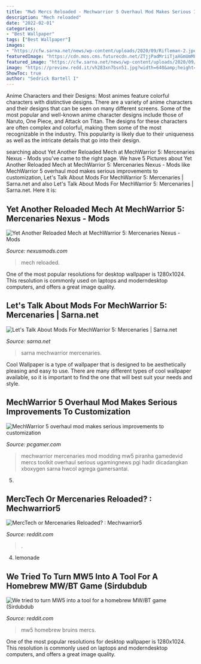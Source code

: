 ```yaml
---
title: "Mw5 Mercs Reloaded - Mechwarrior 5 Overhaul Mod Makes Serious Improvements To Customization"
description: "Mech reloaded"
date: "2022-02-01"
categories:
- "Best Wallpaper"
tags: ["Best Wallpaper"]
images:
- "https://cfw.sarna.net/news/wp-content/uploads/2020/09/Rifleman-2.jpeg"
featuredImage: "https://cdn.mos.cms.futurecdn.net/ZTjjPadMriiTjaXGmUmML4.jpeg"
featured_image: "https://cfw.sarna.net/news/wp-content/uploads/2020/09/Rifleman-2.jpeg"
image: "https://preview.redd.it/vh283xn7bsn51.jpg?width=640&amp;height=360&amp;crop=smart&amp;auto=webp&amp;s=c298a8c101282fada1fa9c337033d798196b7d77"
ShowToc: true
author: "Sedrick Bartell I"
---
```



Anime Characters and their Designs: Most animes feature colorful characters with distinctive designs.
There are a variety of anime characters and their designs that can be seen on many different screens. Some of the most popular and well-known anime character designs include those of Naruto, One Piece, and Attack on Titan. The designs for these characters are often complex and colorful, making them some of the most recognizable in the industry. This popularity is likely due to their uniqueness as well as the intricate details that go into their design.

	

		
searching about Yet Another Reloaded Mech at MechWarrior 5: Mercenaries Nexus - Mods you've came to the right page. We have 5 Pictures about Yet Another Reloaded Mech at MechWarrior 5: Mercenaries Nexus - Mods like MechWarrior 5 overhaul mod makes serious improvements to customization, Let&#039;s Talk About Mods For MechWarrior 5: Mercenaries | Sarna.net and also Let&#039;s Talk About Mods For MechWarrior 5: Mercenaries | Sarna.net. Here it is:
		
    
## Yet Another Reloaded Mech At MechWarrior 5: Mercenaries Nexus - Mods

<img loading=lazy src="https://staticdelivery.nexusmods.com/mods/3099/images/thumbnails/223/223-1596885384-240969645.jpeg" onerror="this.onerror=null;this.src='https://tse3.mm.bing.net/th?id=OIP.t5lGozzoWKskuGmoEKU_fwAAAA&amp;pid=15.1';" alt="Yet Another Reloaded Mech at MechWarrior 5: Mercenaries Nexus - Mods">

_Source: nexusmods.com_

>mech reloaded. 

	

One of the most popular resolutions for desktop wallpaper is 1280x1024. This resolution is commonly used on laptops and moderndesktop computers, and offers a great image quality.

    
## Let&#039;s Talk About Mods For MechWarrior 5: Mercenaries | Sarna.net

<img loading=lazy src="https://cfw.sarna.net/news/wp-content/uploads/2020/09/Rifleman-2.jpeg" onerror="this.onerror=null;this.src='https://tse3.mm.bing.net/th?id=OIP.HZ0em8fqrKkW7I2dhC8q-AHaEo&amp;pid=15.1';" alt="Let&#039;s Talk About Mods For MechWarrior 5: Mercenaries | Sarna.net">

_Source: sarna.net_

>sarna mechwarrior mercenaries. 

	

Cool Wallpaper is a type of wallpaper that is designed to be aesthetically pleasing and easy to use. There are many different types of cool wallpaper available, so it is important to find the one that will best suit your needs and style.

    
## MechWarrior 5 Overhaul Mod Makes Serious Improvements To Customization

<img loading=lazy src="https://cdn.mos.cms.futurecdn.net/ZTjjPadMriiTjaXGmUmML4.jpeg" onerror="this.onerror=null;this.src='https://tse4.mm.bing.net/th?id=OIP.IjkIEMaMUMII4CHWTXpnWwHaEo&amp;pid=15.1';" alt="MechWarrior 5 overhaul mod makes serious improvements to customization">

_Source: pcgamer.com_

>mechwarrior mercenaries mod modding mw5 piranha gamedevid mercs toolkit overhaul serious ugamingnews pgi hadir dicadangkan xboxygen sarna hwcol agrega gamersantai. 

	

5.

    
## MercTech Or Mercenaries Reloaded? : Mechwarrior5

<img loading=lazy src="https://preview.redd.it/vh283xn7bsn51.jpg?width=640&amp;height=360&amp;crop=smart&amp;auto=webp&amp;s=c298a8c101282fada1fa9c337033d798196b7d77" onerror="this.onerror=null;this.src='https://tse3.mm.bing.net/th?id=OIP.MPlKk7u7lj0MoWs-vkxRdgHaEK&amp;pid=15.1';" alt="MercTech or Mercenaries Reloaded? : Mechwarrior5">

_Source: reddit.com_

>. 

	

4. lemonade 

    
## We Tried To Turn MW5 Into A Tool For A Homebrew MW/BT Game (Sirdubdub

<img loading=lazy src="https://i.imgur.com/zUxU0vi.png" onerror="this.onerror=null;this.src='https://tse2.mm.bing.net/th?id=OIP.w3gani_5LlEFHQIwTCctzgHaEK&amp;pid=15.1';" alt="We tried to turn MW5 into a tool for a homebrew MW/BT game (Sirdubdub">

_Source: reddit.com_

>mw5 homebrew bruins mercs. 

	

One of the most popular resolutions for desktop wallpaper is 1280x1024. This resolution is commonly used on laptops and moderndesktop computers, and offers a great image quality.

